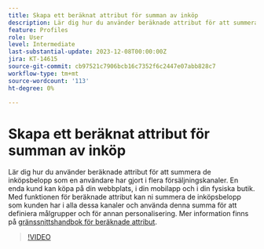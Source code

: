 ```yaml
---
title: Skapa ett beräknat attribut för summan av inköp
description: Lär dig hur du använder beräknade attribut för att summera de inköpsbelopp som en användare har gjort i flera försäljningskanaler.
feature: Profiles
role: User
level: Intermediate
last-substantial-update: 2023-12-08T00:00:00Z
jira: KT-14615
source-git-commit: cb97521c7906bcb16c7352f6c2447e07abb828c7
workflow-type: tm+mt
source-wordcount: '113'
ht-degree: 0%

---
```


# Skapa ett beräknat attribut för summan av inköp

Lär dig hur du använder beräknade attribut för att summera de inköpsbelopp som en användare har gjort i flera försäljningskanaler. En enda kund kan köpa på din webbplats, i din mobilapp och i din fysiska butik. Med funktionen för beräknade attribut kan ni summera de inköpsbelopp som kunden har i alla dessa kanaler och använda denna summa för att definiera målgrupper och för annan personalisering. Mer information finns på [gränssnittshandbok för beräknade attribut](https://experienceleague.adobe.com/docs/experience-platform/profile/computed-attributes/ui.html?).

>[!VIDEO](https://video.tv.adobe.com/v/3425899?learn=on)
